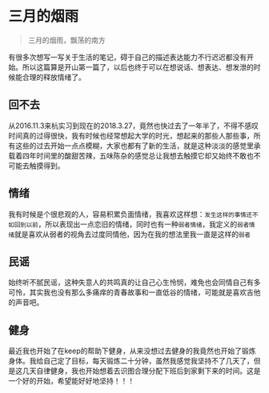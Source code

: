 # 三月的烟雨

>三月的烟雨，飘荡的南方

有很多次想写一写关于生活的笔记，碍于自己的描述表达能力不行迟迟都没有开始。所以这篇算是开山第一篇了，以后也终于可以在想说话、想表达、想发泄的时候能合理的释放情绪了。

## 回不去

从2016.11.3来杭实习到现在的2018.3.27，竟然也快过去了一年半了，不得不感叹时间真的过得很快，我有时候也经常想起大学的时光，想起来的那些人那些事，所有这些的过去开始一点点模糊，大家也都有了新的生活，就是这种淡淡的感觉里承载着四年时间里的酸甜苦辣，五味陈杂的感觉总让我想去触摸它却又始终不敢也不可能去触摸得到。

## 情绪

我有时候是个很悲观的人，容易积累负面情绪，我喜欢这样想：`发生这样的事情还不如回到以前`，所以表现出一点恋旧的情绪，同时也有一种`弱者情绪`，我定义的`弱者情绪`就是喜欢从弱者的视角去过度同情他，因为在我的想法里我一直是这样的`弱者`

## 民谣

始终听不腻民谣，这种失意人的共鸣真的让自己心生怜悯，难免也会同情自己有多可怜，其实我也没有那么多痛痒的青春故事和一直低谷的情绪，可能就是喜欢吉他的声音吧。

## 健身

最近我也开始了在keep的帮助下健身，从来没想过去健身的我竟然也开始了锻炼身体。我给自己定了目标，每天锻炼二十分钟，虽然我感觉我坚持不了几天了，但是这几天自律健身，我也开始想着去识图合理分配下班后到家剩下来的时间。这是一个好的开始，希望能好好地坚持！！！